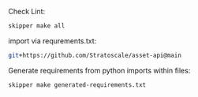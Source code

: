 Check Lint:
```bash
skipper make all
```

import via requrements.txt:
```bash
git+https://github.com/Stratoscale/asset-api@main
```

Generate requirements from python imports within files:
```bash
skipper make generated-requirements.txt
```

